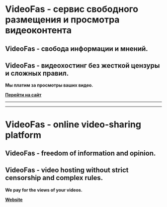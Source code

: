 # VideoFas - сервис свободного размещения и просмотра видеоконтента

## VideoFas - свобода информации и мнений.

## VideoFas - видеохостинг без жесткой цензуры и сложных правил.

**Мы платим за просмотры ваших видео.**

[**Перейти на сайт**](http://videofas.com)

***
***
# VideoFas - online video-sharing platform

## VideoFas - freedom of information and opinion.

## VideoFas - video hosting without strict censorship and complex rules.

**We pay for the views of your videos.**

[**Website**](http://videofas.com)
